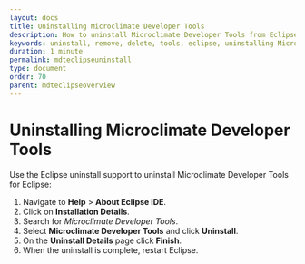 ```yaml
---
layout: docs
title: Uninstalling Microclimate Developer Tools
description: How to uninstall Microclimate Developer Tools from Eclipse
keywords: uninstall, remove, delete, tools, eclipse, uninstalling Microclimate Developer Tools for Eclipse, restart Eclipse
duration: 1 minute
permalink: mdteclipseuninstall
type: document
order: 70
parent: mdteclipseoverview
---
```


# Uninstalling Microclimate Developer Tools

Use the Eclipse uninstall support to uninstall Microclimate Developer Tools for Eclipse:

1. Navigate to **Help** > **About Eclipse IDE**.
2. Click on **Installation Details**.
3. Search for *Microclimate Developer Tools*.
4. Select **Microclimate Developer Tools** and click **Uninstall**.
5. On the **Uninstall Details** page click **Finish**.
6. When the uninstall is complete, restart Eclipse.